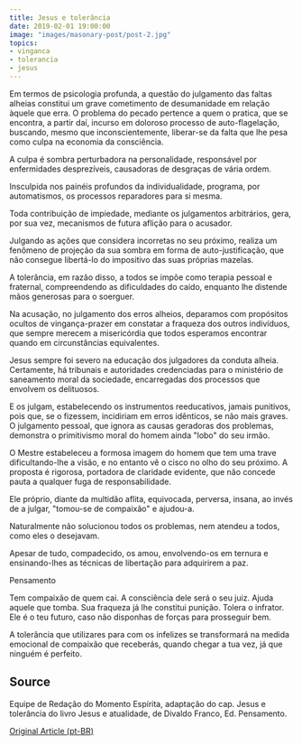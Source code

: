 ```yaml
---
title: Jesus e tolerância
date: 2019-02-01 19:00:00
image: "images/masonary-post/post-2.jpg"
topics: 
- vinganca
- tolerancia
- jesus
---
```


Em termos de psicologia profunda, a questão do julgamento das faltas alheias
constitui um grave cometimento de desumanidade em relação àquele que erra.
O problema do pecado pertence a quem o pratica, que se encontra, a partir daí,
incurso em doloroso processo de auto-flagelação, buscando, mesmo que
inconscientemente, liberar-se da falta que lhe pesa como culpa na economia da
consciência.

A culpa é sombra perturbadora na personalidade, responsável por enfermidades
desprezíveis, causadoras de desgraças de vária ordem.

Insculpida nos painéis profundos da individualidade, programa, por
automatismos, os processos reparadores para si mesma.

Toda contribuição de impiedade, mediante os julgamentos arbitrários, gera, por
sua vez, mecanismos de futura aflição para o acusador.

Julgando as ações que considera incorretas no seu próximo, realiza um fenômeno
de projeção da sua sombra em forma de auto-justificação, que não consegue
libertá-lo do impositivo das suas próprias mazelas.

A tolerância, em razão disso, a todos se impõe como terapia pessoal e
fraternal, compreendendo as dificuldades do caído, enquanto lhe distende mãos
generosas para o soerguer.

Na acusação, no julgamento dos erros alheios, deparamos com propósitos ocultos
de vingança-prazer em constatar a fraqueza dos outros indivíduos, que sempre
merecem a misericórdia que todos esperamos encontrar quando em circunstâncias
equivalentes.

Jesus sempre foi severo na educação dos julgadores da conduta alheia.
Certamente, há tribunais e autoridades credenciadas para o ministério de
saneamento moral da sociedade, encarregadas dos processos que envolvem os
delituosos.

E os julgam, estabelecendo os instrumentos reeducativos, jamais punitivos, pois
que, se o fizessem, incidiriam em erros idênticos, se não mais graves.
O julgamento pessoal, que ignora as causas geradoras dos problemas, demonstra o
primitivismo moral do homem ainda "lobo" do seu irmão.

O Mestre estabeleceu a formosa imagem do homem que tem uma trave
dificultando-lhe a visão, e no entanto vê o cisco no olho do seu próximo.
A proposta é rigorosa, portadora de claridade evidente, que não concede pauta a
qualquer fuga de responsabilidade.

Ele próprio, diante da multidão aflita, equivocada, perversa, insana, ao invés
de a julgar, "tomou-se de compaixão" e ajudou-a.

Naturalmente não solucionou todos os problemas, nem atendeu a todos, como eles
o desejavam.

Apesar de tudo, compadecido, os amou, envolvendo-os em ternura e ensinando-lhes
as técnicas de libertação para adquirirem a paz.

Pensamento

Tem compaixão de quem cai. A consciência dele será o seu juiz.
Ajuda aquele que tomba. Sua fraqueza já lhe constitui punição.
Tolera o infrator. Ele é o teu futuro, caso não disponhas de forças para
prosseguir bem.

A tolerância que utilizares para com os infelizes se transformará na medida
emocional de compaixão que receberás, quando chegar a tua vez, já que ninguém é
perfeito.

## Source
Equipe de Redação do Momento Espírita, adaptação do cap. 
Jesus e tolerância do livro Jesus e atualidade, de Divaldo Franco, 
Ed. Pensamento.


[Original Article (pt-BR)](http://momento.com.br/pt/ler_texto.php?id=1167)

